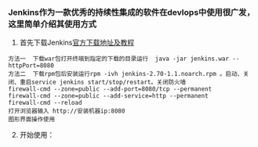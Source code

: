 ### Jenkins作为一款优秀的持续性集成的软件在devlops中使用很广发，这里简单介绍其使用方式
1. 首先下载Jenkins[官方下载地址及教程](https://jenkins.io/download/)
```
方法一  下载war包打开终端到指定的下载的目录运行  java -jar jenkins.war --httpPort=8080
方法二  下载rpm包后安装运行rpm -ivh jenkins-2.70-1.1.noarch.rpm 。启动、关闭、重启service jenkins start/stop/restart。关闭防火墙
firewall-cmd --zone=public --add-port=8080/tcp --permanent
firewall-cmd --zone=public --add-service=http --permanent
firewall-cmd --reload
打开浏览器输入 http://安装机器ip:8080
图形界面操作使用
```
2. 开始使用：


